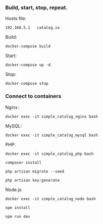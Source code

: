 ### Build, start, stop, repeat.

Hosts file:
```shell script
192.168.5.1   catalog.io
```

Build:
```shell script
docker-compose build
```

Start:
```shell script
docker-compose up -d
```

Stop:
```shell script
docker-compose stop
```

### Connect to containers

Nginx:
```shell script
docker exec -it simple_catalog_nginx bash
```

MySQL:
```shell script
docker exec -it simple_catalog_mysql bash
```

PHP:
```shell script
docker exec -it simple_catalog_php bash

composer install

php artisan migrate --seed

php artisan key:generate
```

Node.js:
```shell script
docker exec -it simple_catalog_node bash

npm install

npm run dev
```
